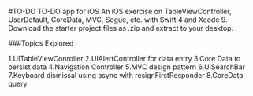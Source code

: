 #TO-DO
TO-DO app for iOS An iOS exercise on TableViewController, UserDefault, CoreData, MVC, Segue, etc. with Swift 4 and Xcode 9.
Download the starter project files as .zip and extract to your desktop.

###Topics Explored

1.UITableViewConroller
2.UIAlertController for data entry
3.Core Data to persist data
4.Navigation Controller
5.MVC design pattern
6.UISearchBar
7.Keyboard dismissal using async with resignFirstResponder
8.CoreData query
